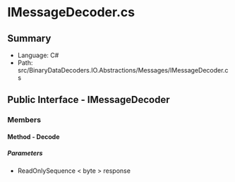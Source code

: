 ﻿# IMessageDecoder.cs

## Summary

* Language: C#
* Path: src/BinaryDataDecoders.IO.Abstractions/Messages/IMessageDecoder.cs

## Public Interface - IMessageDecoder

### Members

#### Method - Decode

#####  Parameters

 - ReadOnlySequence < byte > response 

